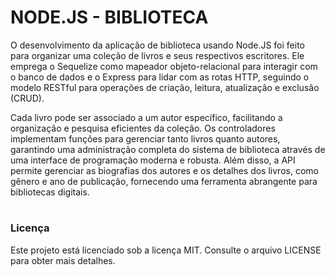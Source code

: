 #  NODE.JS - BIBLIOTECA 

O desenvolvimento da aplicação de biblioteca usando Node.JS foi feito para organizar uma coleção de livros e seus respectivos escritores. Ele emprega o Sequelize como mapeador objeto-relacional para interagir com o banco de dados e o Express para lidar com as rotas HTTP, seguindo o modelo RESTful para operações de criação, leitura, atualização e exclusão (CRUD).

Cada livro pode ser associado a um autor específico, facilitando a organização e pesquisa eficientes da coleção. Os controladores implementam funções para gerenciar tanto livros quanto autores, garantindo uma administração completa do sistema de biblioteca através de uma interface de programação moderna e robusta. Além disso, a API permite gerenciar as biografias dos autores e os detalhes dos livros, como gênero e ano de publicação, fornecendo uma ferramenta abrangente para bibliotecas digitais.
#

### Licença
Este projeto está licenciado sob a licença MIT. Consulte o arquivo LICENSE para obter mais detalhes.
